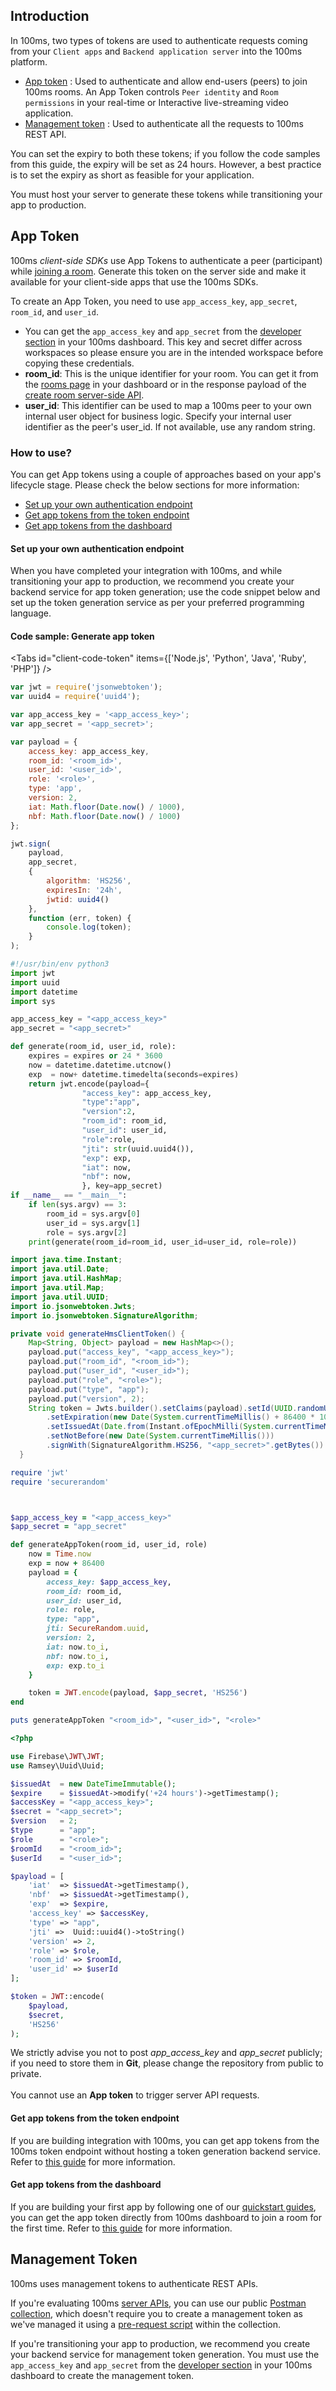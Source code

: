 ## Introduction

In 100ms, two types of tokens are used to authenticate requests coming from your `Client apps` and `Backend application server` into the 100ms platform.

-   [App token](#app-token) : Used to authenticate and allow end-users (peers) to join 100ms rooms. An App Token controls `Peer identity` and `Room permissions` in your real-time or Interactive live-streaming video application.
-   [Management token](#management-token) : Used to authenticate all the requests to 100ms REST API.

You can set the expiry to both these tokens; if you follow the code samples from this guide, the expiry will be set as 24 hours. However, a best practice is to set the expiry as short as feasible for your application.

You must host your server to generate these tokens while transitioning your app to production.

## App Token

100ms _client-side SDKs_ use App Tokens to authenticate a peer (participant) while [joining a room](./../features/join). Generate this token on the server side and make it available for your client-side apps that use the 100ms SDKs.

To create an App Token, you need to use `app_access_key`, `app_secret`, `room_id`, and `user_id`.

-   You can get the `app_access_key` and `app_secret` from the [developer section](https://dashboard.100ms.live/developer) in your 100ms dashboard. This key and secret differ across workspaces so please ensure you are in the intended workspace before copying these credentials. 
-   **room_id**: This is the unique identifier for your room. You can get it from the [rooms page](https://dashboard.100ms.live/rooms) in your dashboard or in the response payload of the [create room server-side API](/docs/server-side/v2/Rooms/create-via-api).
-   **user_id**: This identifier can be used to map a 100ms peer to your own internal user object for business logic. Specify your internal user identifier as the peer's user_id. If not available, use any random string.

### How to use?
You can get App tokens using a couple of approaches based on your app's lifecycle stage. Please check the below sections for more information:

-   [Set up your own authentication endpoint](./../foundation/security-and-tokens#set-up-your-own-authentication-endpoint)
-   [Get app tokens from the token endpoint](./../foundation/security-and-tokens#get-app-tokens-from-the-token-endpoint)
-   [Get app tokens from the dashboard](./../foundation/security-and-tokens#get-app-tokens-from-the-dashboard)

#### Set up your own authentication endpoint

When you have completed your integration with 100ms, and while transitioning your app to production, we recommend you create your backend service for app token generation; use the code snippet below and set up the token generation service as per your preferred programming language.

#### Code sample: Generate app token

<Tabs id="client-code-token" items={['Node.js', 'Python', 'Java', 'Ruby', 'PHP']} />

<Tab id='client-code-token-0'>

```javascript
var jwt = require('jsonwebtoken');
var uuid4 = require('uuid4');

var app_access_key = '<app_access_key>';
var app_secret = '<app_secret>';

var payload = {
    access_key: app_access_key,
    room_id: '<room_id>',
    user_id: '<user_id>',
    role: '<role>',
    type: 'app',
    version: 2,
    iat: Math.floor(Date.now() / 1000),
    nbf: Math.floor(Date.now() / 1000)
};

jwt.sign(
    payload,
    app_secret,
    {
        algorithm: 'HS256',
        expiresIn: '24h',
        jwtid: uuid4()
    },
    function (err, token) {
        console.log(token);
    }
);
```

</Tab>

<Tab id='client-code-token-1'>

```python
#!/usr/bin/env python3
import jwt
import uuid
import datetime
import sys

app_access_key = "<app_access_key>"
app_secret = "<app_secret>"

def generate(room_id, user_id, role):
    expires = expires or 24 * 3600
    now = datetime.datetime.utcnow()
    exp  = now+ datetime.timedelta(seconds=expires)
    return jwt.encode(payload={
                "access_key": app_access_key,
                "type":"app",
                "version":2,
                "room_id": room_id,
                "user_id": user_id,
                "role":role,
                "jti": str(uuid.uuid4()),
                "exp": exp,
                "iat": now,
                "nbf": now,
                }, key=app_secret)
if __name__ == "__main__":
    if len(sys.argv) == 3:
        room_id = sys.argv[0]
        user_id = sys.argv[1]
        role = sys.argv[2]
    print(generate(room_id=room_id, user_id=user_id, role=role))
```

</Tab>

<Tab id='client-code-token-2'  >

```java
import java.time.Instant;
import java.util.Date;
import java.util.HashMap;
import java.util.Map;
import java.util.UUID;
import io.jsonwebtoken.Jwts;
import io.jsonwebtoken.SignatureAlgorithm;

private void generateHmsClientToken() {
    Map<String, Object> payload = new HashMap<>();
    payload.put("access_key", "<app_access_key>");
    payload.put("room_id", "<room_id>");
    payload.put("user_id", "<user_id>");
    payload.put("role", "<role>");
    payload.put("type", "app");
    payload.put("version", 2);
    String token = Jwts.builder().setClaims(payload).setId(UUID.randomUUID().toString())
        .setExpiration(new Date(System.currentTimeMillis() + 86400 * 1000))
        .setIssuedAt(Date.from(Instant.ofEpochMilli(System.currentTimeMillis() - 60000)))
        .setNotBefore(new Date(System.currentTimeMillis()))
        .signWith(SignatureAlgorithm.HS256, "<app_secret>".getBytes()).compact();
  }
```

</Tab>

<Tab id='client-code-token-3'  >

```ruby
require 'jwt'
require 'securerandom'



$app_access_key = "<app_access_key>"
$app_secret = "app_secret"

def generateAppToken(room_id, user_id, role)
    now = Time.now
    exp = now + 86400
    payload = {
        access_key: $app_access_key,
        room_id: room_id,
        user_id: user_id,
        role: role,
        type: "app",
        jti: SecureRandom.uuid,
        version: 2,
        iat: now.to_i,
        nbf: now.to_i,
        exp: exp.to_i
    }

    token = JWT.encode(payload, $app_secret, 'HS256')
end

puts generateAppToken "<room_id>", "<user_id>", "<role>"

```

</Tab>

<Tab id='client-code-token-4'>

```php
<?php

use Firebase\JWT\JWT;
use Ramsey\Uuid\Uuid;

$issuedAt  = new DateTimeImmutable();
$expire    = $issuedAt->modify('+24 hours')->getTimestamp();
$accessKey = "<app_access_key>";
$secret = "<app_secret>";
$version   = 2;
$type      = "app";
$role      = "<role>";
$roomId    = "<room_id>";
$userId    = "<user_id>";

$payload = [
    'iat'  => $issuedAt->getTimestamp(),
    'nbf'  => $issuedAt->getTimestamp(),
    'exp'  => $expire,
    'access_key' => $accessKey,
    'type' => "app",
    'jti' =>  Uuid::uuid4()->toString()
    'version' => 2,
    'role' => $role,
    'room_id' => $roomId,
    'user_id' => $userId
];

$token = JWT::encode(
    $payload,
    $secret,
    'HS256'
);
```

</Tab>

<Note type="warning">
    We strictly advise you not to post <i>app_access_key</i> and <i>app_secret</i> publicly; if you
    need to store them in <strong>Git</strong>, please change the repository from public to private.
    <br />
    <br /> You cannot use an <strong>App token</strong> to trigger server API requests.
</Note>

#### Get app tokens from the token endpoint

If you are building integration with 100ms, you can get app tokens from the 100ms token endpoint without hosting a token generation backend service. Refer to [this guide](./../guides/token-endpoint#get-an-app-token-using-token-endpoint) for more information. 

#### Get app tokens from the dashboard

If you are building your first app by following one of our [quickstart guides](/docs/javascript/v2/guides/javascript-quickstart), you can get the app token directly from 100ms dashboard to join a room for the first time. Refer to [this guide](./../guides/token#get-a-temporary-token-from-100ms-dashboard) for more information.

## Management Token

100ms uses management tokens to authenticate REST APIs. 

If you're evaluating 100ms [server APIs](/docs/server-side/v2/introduction/basics), you can use our public [Postman collection](/docs/server-side/v2/introduction/postman-guide#fork-the-collection), which doesn't require you to create a management token as we've managed it using a [pre-request script](/docs/server-side/v2/introduction/postman-guide#simplified-token-generation) within the collection.

If you're transitioning your app to production, we recommend you create your backend service for management token generation. You must use the `app_access_key` and `app_secret` from the [developer section](https://dashboard.100ms.live/developer) in your 100ms dashboard to create the management token.
